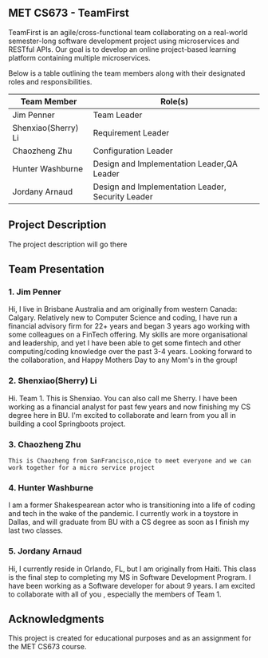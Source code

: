 ## MET CS673 - TeamFirst
TeamFirst is an agile/cross-functional team collaborating on a real-world semester-long software development project using microservices and RESTful APIs. Our goal is to develop an online project-based learning platform containing multiple microservices.

Below is a table outlining the team members along with their designated roles and responsibilities.

| Team Member      | Role(s)                                           |
|------------------|---------------------------------------------------|
| Jim Penner       | Team Leader                                       |
| Shenxiao(Sherry) Li    | Requirement Leader                                |
| Chaozheng Zhu    | Configuration Leader                              |
| Hunter Washburne | Design and Implementation Leader,QA Leader                 |
| Jordany Arnaud   | Design and Implementation Leader, Security Leader |

## Project Description
The project description will go there


## Team Presentation

### 1. Jim Penner
Hi, I live in Brisbane Australia and am originally from western Canada:  Calgary.  Relatively new to Computer Science and coding, I have run a financial advisory firm for 22+ years and began 3 years ago working with some colleagues on a FinTech offering.  My skills are more organisational and leadership, and yet I have been able to get some fintech and other computing/coding knowledge over the past 3-4 years.  Looking forward to the collaboration, and Happy Mothers Day to any Mom's in the group!

### 2. Shenxiao(Sherry) Li
Hi. Team 1. This is Shenxiao. You can also call me Sherry. I have been working as a financial analyst for past few years and now finishing my CS degree here in BU.  I'm excited to collaborate  and learn from you  all in building a cool Springboots project.

### 3. Chaozheng Zhu
`This is Chaozheng from SanFrancisco,nice to meet everyone and we can work together for a micro service project `

### 4. Hunter Washburne
I am a former Shakespearean actor who is transitioning into a life of coding and tech in the wake of the pandemic. I currently work in a toystore in Dallas, and will graduate from BU with a CS degree as soon as I finish my last two classes.

### 5. Jordany Arnaud
Hi, I currently reside in Orlando, FL, but I am originally from Haiti. This class is the final step to completing my MS in Software Development Program. I have been working as a Software developer for about  9 years. I am excited to collaborate with all of you , especially the members of Team 1.

## Acknowledgments
This project is created for educational purposes and as an assignment for the MET CS673 course.
